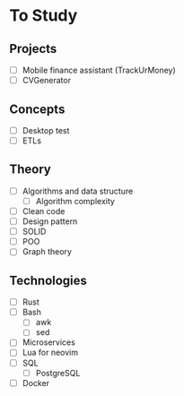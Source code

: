 # To Study

## Projects

- [ ] Mobile finance assistant (TrackUrMoney)
- [ ] CVGenerator

## Concepts

- [ ] Desktop test
- [ ] ETLs

## Theory

- [ ] Algorithms and data structure
	- [ ] Algorithm complexity
- [ ] Clean code
- [ ] Design pattern
- [ ] SOLID
- [ ] POO
- [ ] Graph theory

## Technologies

- [ ] Rust
- [ ] Bash
	- [ ] awk
	- [ ] sed
- [ ] Microservices
- [ ] Lua for neovim
- [ ] SQL
	- [ ] PostgreSQL
- [ ] Docker

